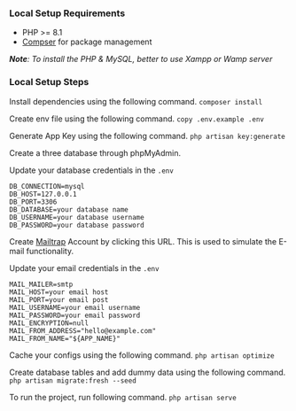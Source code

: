 
### Local Setup Requirements

- PHP >= 8.1
- [Compser](https://getcomposer.org) for package management

***Note**: To install the PHP & MySQL, better to use Xampp or Wamp server*

### Local Setup Steps

Install dependencies using the following command.
`composer install`

Create env file using the following command.
`copy .env.example .env`

Generate App Key using the following command.
`php artisan key:generate`

Create a three database through phpMyAdmin.

Update your database credentials in the `.env`

    DB_CONNECTION=mysql
    DB_HOST=127.0.0.1
    DB_PORT=3306
    DB_DATABASE=your database name
    DB_USERNAME=your database username
    DB_PASSWORD=your database password

Create [Mailtrap](https://mailtrap.io) Account by clicking this URL. This is used to simulate the E-mail functionality.

Update your email credentials in the `.env`

    MAIL_MAILER=smtp
    MAIL_HOST=your email host
    MAIL_PORT=your email post
    MAIL_USERNAME=your email username
    MAIL_PASSWORD=your email password
    MAIL_ENCRYPTION=null
    MAIL_FROM_ADDRESS="hello@example.com"
    MAIL_FROM_NAME="${APP_NAME}"

  
Cache your configs using the following command.
`php artisan optimize`

Create database tables and add dummy data using the following command.
`php artisan migrate:fresh --seed`

To run the project, run following command.
`php artisan serve`
